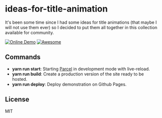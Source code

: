 # ideas-for-title-animation

It's been some time since I had some ideas for title animations (that maybe I will not use them ever) so I decided to put them all together in this collection available for community.

[![Online Demo](https://img.shields.io/badge/Online-Demo-brightgreen.svg)](https://httpiago.github.io/ideas-for-title-animation/)
[![Awesome](https://cdn.rawgit.com/sindresorhus/awesome/d7305f38d29fed78fa85652e3a63e154dd8e8829/media/badge.svg)](https://github.com/httpiago/ideas-for-title-animation/)

## Commands

- **yarn run start**: Starting [Parcel](https://github.com/parcel-bundler/parcel) in development mode with live-reload.
- **yarn run build**: Create a production version of the site ready to be hosted.
- **yarn run deploy**: Deploy demonstration on Github Pages.

## License

MIT
